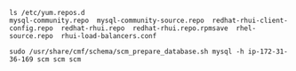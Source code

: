 ﻿```
ls /etc/yum.repos.d
mysql-community.repo  mysql-community-source.repo  redhat-rhui-client-config.repo  redhat-rhui.repo  redhat-rhui.repo.rpmsave  rhel-source.repo  rhui-load-balancers.conf
```

```
sudo /usr/share/cmf/schema/scm_prepare_database.sh mysql -h ip-172-31-36-169 scm scm scm

```